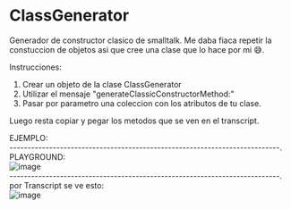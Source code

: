 # ClassGenerator
Generador de constructor clasico de smalltalk.
Me daba fiaca repetir la constuccion de objetos asi que cree una clase que lo hace por mi 😅.

Instrucciones:
1) Crear un objeto de la clase ClassGenerator
2) Utilizar el mensaje "generateClassicConstructorMethod:"
3) Pasar por parametro una coleccion con los atributos de tu clase.

Luego resta copiar y pegar los metodos que se ven en el transcript.

EJEMPLO:                                                                            
---------------------------------------------------------------------------.                                        
PLAYGROUND:                                                         
![image](https://user-images.githubusercontent.com/77556113/162099344-7288807f-3fed-4c85-bfe3-1d504c0f6d47.png)                                                              
---------------------------------------------------------------------------.                                                
por Transcript se ve esto:                                                                                  
![image](https://user-images.githubusercontent.com/77556113/162099277-a93469a0-524f-4877-a4f6-2eebdf01db27.png)
